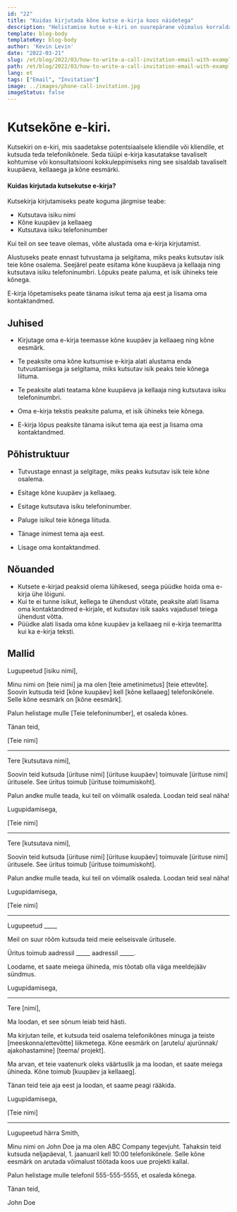 ```yaml
---
id: "22"
title: "Kuidas kirjutada kõne kutse e-kirja koos näidetega"
description: "Helistamise kutse e-kiri on suurepärane võimalus korraldada kohtumine või konsultatsioon potentsiaalse kliendi või kliendiga."
template: blog-body
templateKey: blog-body
author: 'Kevin Levin'
date: "2022-03-21"
slug: /et/blog/2022/03/how-to-write-a-call-invitation-email-with-examples
path: /et/blog/2022/03/how-to-write-a-call-invitation-email-with-examples
lang: et
tags: ["Email", "Invitation"]
image: ../images/phone-call-invitation.jpg
imageStatus: false
---
```

# Kutsekõne e-kiri.


Kutsekiri on e-kiri, mis saadetakse potentsiaalsele kliendile või kliendile, et kutsuda teda telefonikõnele. Seda tüüpi e-kirja kasutatakse tavaliselt kohtumise või konsultatsiooni kokkuleppimiseks ning see sisaldab tavaliselt kuupäeva, kellaaega ja kõne eesmärki.

#### Kuidas kirjutada kutsekutse e-kirja?

Kutsekirja kirjutamiseks peate koguma järgmise teabe:

- Kutsutava isiku nimi
- Kõne kuupäev ja kellaaeg
- Kutsutava isiku telefoninumber

Kui teil on see teave olemas, võite alustada oma e-kirja kirjutamist.

Alustuseks peate ennast tutvustama ja selgitama, miks peaks kutsutav isik teie kõne osalema. Seejärel peate esitama kõne kuupäeva ja kellaaja ning kutsutava isiku telefoninumbri. Lõpuks peate paluma, et isik ühineks teie kõnega.

E-kirja lõpetamiseks peate tänama isikut tema aja eest ja lisama oma kontaktandmed.

## Juhised

- Kirjutage oma e-kirja teemasse kõne kuupäev ja kellaaeg ning kõne eesmärk.

- Te peaksite oma kõne kutsumise e-kirja alati alustama enda tutvustamisega ja selgitama, miks kutsutav isik peaks teie kõnega liituma.

- Te peaksite alati teatama kõne kuupäeva ja kellaaja ning kutsutava isiku telefoninumbri.

- Oma e-kirja tekstis peaksite paluma, et isik ühineks teie kõnega.

- E-kirja lõpus peaksite tänama isikut tema aja eest ja lisama oma kontaktandmed.


## Põhistruktuur

- Tutvustage ennast ja selgitage, miks peaks kutsutav isik teie kõne osalema.

- Esitage kõne kuupäev ja kellaaeg.

- Esitage kutsutava isiku telefoninumber.

- Paluge isikul teie kõnega liituda.

- Tänage inimest tema aja eest.

- Lisage oma kontaktandmed.


## Nõuanded

- Kutsete e-kirjad peaksid olema lühikesed, seega püüdke hoida oma e-kirja ühe lõiguni.
- Kui te ei tunne isikut, kellega te ühendust võtate, peaksite alati lisama oma kontaktandmed e-kirjale, et kutsutav isik saaks vajadusel teiega ühendust võtta.
- Püüdke alati lisada oma kõne kuupäev ja kellaaeg nii e-kirja teemaritta kui ka e-kirja teksti.

## Mallid

Lugupeetud [isiku nimi],

Minu nimi on [teie nimi] ja ma olen [teie ametinimetus] [teie ettevõte]. Soovin kutsuda teid [kõne kuupäev] kell [kõne kellaaeg] telefonikõnele. Selle kõne eesmärk on [kõne eesmärk].

Palun helistage mulle [Teie telefoninumber], et osaleda kõnes.

Tänan teid,

[Teie nimi]

---

Tere [kutsutava nimi],

Soovin teid kutsuda [ürituse nimi] [ürituse kuupäev] toimuvale [ürituse nimi] üritusele. See üritus toimub [ürituse toimumiskoht].

Palun andke mulle teada, kui teil on võimalik osaleda. Loodan teid seal näha!

Lugupidamisega,

[Teie nimi]

---

Tere [kutsutava nimi],

Soovin teid kutsuda [ürituse nimi] [ürituse kuupäev] toimuvale [ürituse nimi] üritusele. See üritus toimub [ürituse toimumiskoht].

Palun andke mulle teada, kui teil on võimalik osaleda. Loodan teid seal näha!

Lugupidamisega,

[Teie nimi]

---

Lugupeetud ____,

Meil on suur rõõm kutsuda teid meie eelseisvale üritusele.

Üritus toimub aadressil _____ aadressil _____.

Loodame, et saate meiega ühineda, mis tõotab olla väga meeldejääv sündmus.

Lugupidamisega,

---

Tere [nimi],

Ma loodan, et see sõnum leiab teid hästi.

Ma kirjutan teile, et kutsuda teid osalema telefonikõnes minuga ja teiste [meeskonna/ettevõtte] liikmetega. Kõne eesmärk on [arutelu/ ajurünnak/ ajakohastamine] [teema/ projekt].

Ma arvan, et teie vaatenurk oleks väärtuslik ja ma loodan, et saate meiega ühineda. Kõne toimub [kuupäev ja kellaaeg].

Tänan teid teie aja eest ja loodan, et saame peagi rääkida.

Lugupidamisega,

[Teie nimi]

---

Lugupeetud härra Smith,

Minu nimi on John Doe ja ma olen ABC Company tegevjuht. Tahaksin teid kutsuda neljapäeval, 1. jaanuaril kell 10:00 telefonikõnele. Selle kõne eesmärk on arutada võimalust töötada koos uue projekti kallal.

Palun helistage mulle telefonil 555-555-5555, et osaleda kõnega.

Tänan teid,

John Doe
